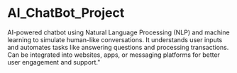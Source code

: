 # AI_ChatBot_Project
AI-powered chatbot using Natural Language Processing (NLP) and machine learning to simulate human-like conversations. It understands user inputs and automates tasks like answering questions and processing transactions. Can be integrated into websites, apps, or messaging platforms for better user engagement and support."
